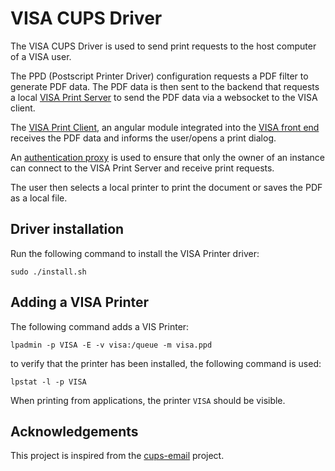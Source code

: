 # VISA CUPS Driver

The VISA CUPS Driver is used to send print requests to the host computer of a VISA user.

The PPD (Postscript Printer Driver) configuration requests a PDF filter to generate PDF data. The PDF data is then sent to the backend that requests a local [VISA Print Server](https://github.com/ILLGrenoble/visa-print-server) to send the PDF data via a websocket to the VISA client.

The [VISA Print Client](https://github.com/ILLGrenoble/visa-print-client), an angular module integrated into the [VISA front end](https://github.com/ILLGrenoble/visa-web) receives the PDF data and informs the user/opens a print dialog.

An [authentication proxy](https://github.com/ILLGrenoble/visa-jupyter-proxy) is used to ensure that only the owner of an instance can connect to the VISA Print Server and receive print requests.

The user then selects a local printer to print the document or saves the PDF as a local file.

## Driver installation

Run the following command to install the VISA Printer driver:

```
sudo ./install.sh
```

## Adding a VISA Printer

The following command adds a VIS Printer:

```
lpadmin -p VISA -E -v visa:/queue -m visa.ppd
```

to verify that the printer has been installed, the following command is used:

```
lpstat -l -p VISA
```

When printing from applications, the printer `VISA` should be visible.

## Acknowledgements 

This project is inspired from the [cups-email](https://github.com/aardsoft/cups-email) project.
